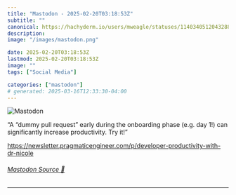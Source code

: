 ```yaml
---
title: "Mastodon - 2025-02-20T03:18:53Z"
subtitle: ""
canonical: https://hachyderm.io/users/mweagle/statuses/114034051204328833
description:
image: "/images/mastodon.png"

date: 2025-02-20T03:18:53Z
lastmod: 2025-02-20T03:18:53Z
image: ""
tags: ["Social Media"]

categories: ["mastodon"]
# generated: 2025-03-16T12:33:30-04:00
---
```

![Mastodon](/images/mastodon.png)

<p>“A “dummy pull request” early during the onboarding phase (e.g. day 1!) can significantly increase productivity. Try it!”</p><p><a href="https://newsletter.pragmaticengineer.com/p/developer-productivity-with-dr-nicole" target="_blank" rel="nofollow noopener noreferrer" translate="no"><span class="invisible">https://</span><span class="ellipsis">newsletter.pragmaticengineer.c</span><span class="invisible">om/p/developer-productivity-with-dr-nicole</span></a></p>


###### [Mastodon Source 🐘](https://hachyderm.io/@mweagle/114034051204328833)

___
